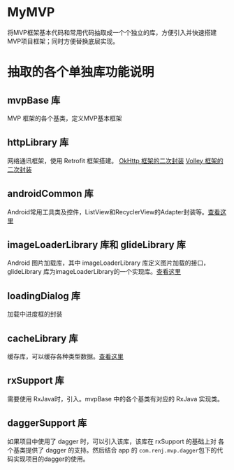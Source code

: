 # MyMVP
将MVP框架基本代码和常用代码抽取成一个个独立的库，方便引入并快速搭建MVP项目框架；同时方便替换底层实现。

# 抽取的各个单独库功能说明

## mvpBase 库
MVP 框架的各个基类，定义MVP基本框架

## httpLibrary 库
网络通讯框架，使用 Retrofit 框架搭建。
 [OkHttp 框架的二次封装](https://github.com/itrenjunhua/MyOkHttp "OkHttp 框架的二次封装")
 [Volley 框架的二次封装](https://github.com/itrenjunhua/RVolleyTest "Volley 框架的二次封装")

## androidCommon 库
Android常用工具类及控件，ListView和RecyclerView的Adapter封装等。[查看这里](https://github.com/itrenjunhua/AndroidUtils "AndroidCommon")

## imageLoaderLibrary 库和 glideLibrary 库
Android 图片加载库，其中 imageLoaderLibrary 库定义图片加载的接口，glideLibrary 库为imageLoaderLibrary的一个实现库。[查看这里](https://github.com/itrenjunhua/ImageLoader "图片加载库封装")

## loadingDialog 库
加载中进度框的封装

## cacheLibrary 库
缓存库，可以缓存各种类型数据。[查看这里](https://github.com/itrenjunhua/CacheUtils "缓存库封装")

## rxSupport 库
需要使用 RxJava时，引入。mvpBase 中的各个基类有对应的 RxJava 实现类。

## daggerSupport 库
如果项目中使用了 dagger 时，可以引入该库，该库在 rxSupport 的基础上对 各个基类提供了 dagger 的支持。然后结合 app 的 `com.renj.mvp.dagger`包下的代码实现项目的dagger的使用。
